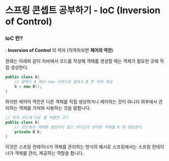 # 스프링 콘셉트 공부하기 - IoC (Inversion of Control)

### IoC 란?
: **Inversion of Control** 의 약자 (직역하자면 **제어의 역전**)

원래는 아래와 같이 자바에서 코드를 작성해 객체를 생성할 때는 객체가 필요한 곳에 직접 생성한다.

```java
public class A{
    // 클래스 A 에서 new 키워드로 클래스 B 의 객체 생성
    b = new B();
}
```

하지만 제어의 역전은 다른 객체를 직접 생성하거나 제어하는 것이 아니라 외부에서 관리하는 객체를 가져와 사용하는 것을 말합니다.

```java
// 위의 코드에 IoC 를 적용한 코드
public class A{
    // 코드에서 객체를 생성하지 않고 어디선가 받아온 객체를 b 에 할당한다.
    private B b;
}
```

이것은 스프링 컨테이너가 객체를 관리하는 방식의 예시로 스프링에서는 스프링 컨테이너가 객체를 관리, 제공하는 역할을 합니다.
